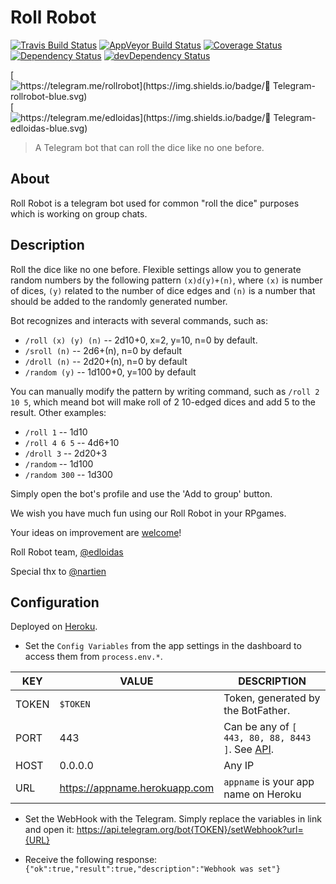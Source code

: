 Roll Robot
==========

[![Travis Build Status](https://img.shields.io/travis/edloidas/rollrobot.svg?label=linux%20build)](https://travis-ci.org/edloidas/rollrobot)
[![AppVeyor Build Status](https://img.shields.io/appveyor/ci/edloidas/rollrobot.svg?label=windows%20build)](https://ci.appveyor.com/project/edloidas/rollrobot)
[![Coverage Status](https://coveralls.io/repos/github/edloidas/rollrobot/badge.svg?branch=master)](https://coveralls.io/github/edloidas/rollrobot?branch=master)
[![Dependency Status](https://david-dm.org/edloidas/rollrobot.svg)](https://david-dm.org/edloidas/rollrobot)
[![devDependency Status](https://david-dm.org/edloidas/rollrobot/dev-status.svg)](https://david-dm.org/edloidas/rollrobot#info=devDependencies)

[![https://telegram.me/rollrobot](https://img.shields.io/badge/💬 Telegram-rollrobot-blue.svg)](https://telegram.me/rollrobot)
[![https://telegram.me/edloidas](https://img.shields.io/badge/💬 Telegram-edloidas-blue.svg)](https://telegram.me/edloidas)

> A Telegram bot that can roll the dice like no one before.

## About ##

Roll Robot is a telegram bot used for common "roll the dice" purposes which is working on group chats.

## Description ##

Roll the dice like no one before. Flexible settings allow you to generate random numbers by the following pattern `(x)d(y)+(n)`, where `(x)` is number of dices, `(y)` related to the number of dice edges and `(n)` is a number that should be added to the randomly generated number.

Bot recognizes and interacts with several commands, such as:

* `/roll (x) (y) (n)` -- 2d10+0, x=2, y=10, n=0 by default.
* `/sroll (n)` -- 2d6+(n), n=0 by default
* `/droll (n)` -- 2d20+(n), n=0 by default
* `/random (y)` -- 1d100+0, y=100 by default

You can manually modify the pattern by writing command, such as `/roll 2 10 5`, which meand bot will make roll of 2 10-edged dices and add 5 to the result.
Other examples:
* `/roll 1` -- 1d10
* `/roll 4 6 5` -- 4d6+10
* `/droll 3` -- 2d20+3
* `/random` -- 1d100
* `/random 300` -- 1d300


Simply open the bot's profile and use the 'Add to group' button.

We wish you have much fun using our Roll Robot in your RPgames.

Your ideas on improvement are [welcome](https://github.com/edloidas/rollrobot/issues)!

Roll Robot team,
[@edloidas](https://telegram.me/edloidas)

Special thx to [@nartien](https://telegram.me/nartine)

## Configuration ##

Deployed on [Heroku](https://heroku.com).

* Set the `Config Variables` from the app settings in the dashboard to access them from `process.env.*`.

| KEY   | VALUE     | DESCRIPTION |
| ----- | --------- | ----------- |
| TOKEN | `$TOKEN`  | Token, generated by the BotFather. |
| PORT  | 443       | Can be any of `[ 443, 80, 88, 8443 ]`. See [API](https://core.telegram.org/bots/api#setwebhook). |
| HOST  | 0.0.0.0   | Any IP |
| URL   | https://appname.herokuapp.com | `appname` is your app name on Heroku |

* Set the WebHook with the Telegram. Simply replace the variables in link and open it: https://api.telegram.org/bot{TOKEN}/setWebhook?url={URL}

* Receive the following response: `{"ok":true,"result":true,"description":"Webhook was set"}`
